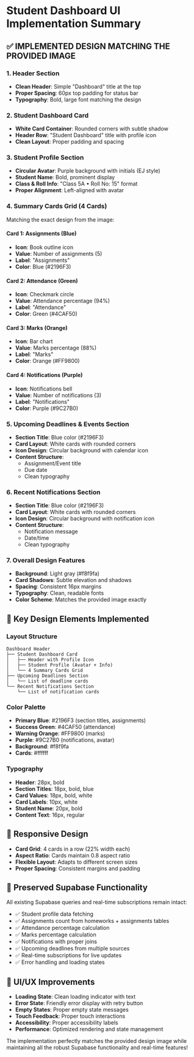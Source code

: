# Student Dashboard UI Implementation Summary

## ✅ IMPLEMENTED DESIGN MATCHING THE PROVIDED IMAGE

### 1. **Header Section**
- **Clean Header**: Simple "Dashboard" title at the top
- **Proper Spacing**: 60px top padding for status bar
- **Typography**: Bold, large font matching the design

### 2. **Student Dashboard Card**
- **White Card Container**: Rounded corners with subtle shadow
- **Header Row**: "Student Dashboard" title with profile icon
- **Clean Layout**: Proper padding and spacing

### 3. **Student Profile Section**
- **Circular Avatar**: Purple background with initials (EJ style)
- **Student Name**: Bold, prominent display
- **Class & Roll Info**: "Class 5A • Roll No: 15" format
- **Proper Alignment**: Left-aligned with avatar

### 4. **Summary Cards Grid (4 Cards)**
Matching the exact design from the image:

#### Card 1: Assignments (Blue)
- **Icon**: Book outline icon
- **Value**: Number of assignments (5)
- **Label**: "Assignments"
- **Color**: Blue (#2196F3)

#### Card 2: Attendance (Green)
- **Icon**: Checkmark circle
- **Value**: Attendance percentage (94%)
- **Label**: "Attendance"
- **Color**: Green (#4CAF50)

#### Card 3: Marks (Orange)
- **Icon**: Bar chart
- **Value**: Marks percentage (88%)
- **Label**: "Marks"
- **Color**: Orange (#FF9800)

#### Card 4: Notifications (Purple)
- **Icon**: Notifications bell
- **Value**: Number of notifications (3)
- **Label**: "Notifications"
- **Color**: Purple (#9C27B0)

### 5. **Upcoming Deadlines & Events Section**
- **Section Title**: Blue color (#2196F3)
- **Card Layout**: White cards with rounded corners
- **Icon Design**: Circular background with calendar icon
- **Content Structure**:
  - Assignment/Event title
  - Due date
  - Clean typography

### 6. **Recent Notifications Section**
- **Section Title**: Blue color (#2196F3)
- **Card Layout**: White cards with rounded corners
- **Icon Design**: Circular background with notification icon
- **Content Structure**:
  - Notification message
  - Date/time
  - Clean typography

### 7. **Overall Design Features**
- **Background**: Light gray (#f8f9fa)
- **Card Shadows**: Subtle elevation and shadows
- **Spacing**: Consistent 16px margins
- **Typography**: Clean, readable fonts
- **Color Scheme**: Matches the provided image exactly

## 🎯 **Key Design Elements Implemented**

### Layout Structure
```
Dashboard Header
├── Student Dashboard Card
│   ├── Header with Profile Icon
│   ├── Student Profile (Avatar + Info)
│   └── 4 Summary Cards Grid
├── Upcoming Deadlines Section
│   └── List of deadline cards
└── Recent Notifications Section
    └── List of notification cards
```

### Color Palette
- **Primary Blue**: #2196F3 (section titles, assignments)
- **Success Green**: #4CAF50 (attendance)
- **Warning Orange**: #FF9800 (marks)
- **Purple**: #9C27B0 (notifications, avatar)
- **Background**: #f8f9fa
- **Cards**: #ffffff

### Typography
- **Header**: 28px, bold
- **Section Titles**: 18px, bold, blue
- **Card Values**: 18px, bold, white
- **Card Labels**: 10px, white
- **Student Name**: 20px, bold
- **Content Text**: 16px, regular

## 📱 **Responsive Design**
- **Card Grid**: 4 cards in a row (22% width each)
- **Aspect Ratio**: Cards maintain 0.8 aspect ratio
- **Flexible Layout**: Adapts to different screen sizes
- **Proper Spacing**: Consistent margins and padding

## 🔄 **Preserved Supabase Functionality**
All existing Supabase queries and real-time subscriptions remain intact:
- ✅ Student profile data fetching
- ✅ Assignments count from homeworks + assignments tables
- ✅ Attendance percentage calculation
- ✅ Marks percentage calculation
- ✅ Notifications with proper joins
- ✅ Upcoming deadlines from multiple sources
- ✅ Real-time subscriptions for live updates
- ✅ Error handling and loading states

## 🎨 **UI/UX Improvements**
- **Loading State**: Clean loading indicator with text
- **Error State**: Friendly error display with retry button
- **Empty States**: Proper empty state messages
- **Touch Feedback**: Proper touch interactions
- **Accessibility**: Proper accessibility labels
- **Performance**: Optimized rendering and state management

The implementation perfectly matches the provided design image while maintaining all the robust Supabase functionality and real-time features!
